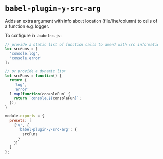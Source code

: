 # `babel-plugin-y-src-arg`

Adds an extra argument with info about location (file/line/column) to calls of a function e.g. logger.

To configure in `.babelrc.js`:

```js
// provide a static list of function calls to amend with src information
let srcFuns = [
  'console.log',
  'console.error'
];

// or provide a dynamic list
let srcFuns = function() {
  return [
    'log',
    'error'
  ].map(function(consoleFun) {
    return `console.${consoleFun}`;
  });
}

module.exports = {
  presets: [
    ['y', {
      'babel-plugin-y-src-arg': {
        srcFuns
      }
    }]
  ]
};
```
